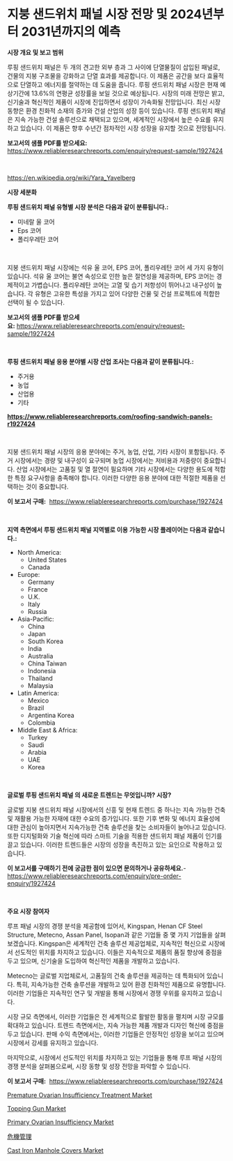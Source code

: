 <p><h1>지붕 샌드위치 패널 시장 전망 및 2024년부터 2031년까지의 예측</h1></p><p><strong>시장 개요 및 보고 범위</strong></p>
<p><p>루핑 샌드위치 패널은 두 개의 견고한 외부 층과 그 사이에 단열물질이 삽입된 패널로, 건물의 지붕 구조물을 강화하고 단열 효과를 제공합니다. 이 제품은 공간을 보다 효율적으로 단열하고 에너지를 절약하는 데 도움을 줍니다. 루핑 샌드위치 패널 시장은 현재 예상기간에 13.6%의 연평균 성장률을 보일 것으로 예상됩니다. 시장의 미래 전망은 밝고, 신기술과 혁신적인 제품이 시장에 진입하면서 성장이 가속화될 전망입니다. 최신 시장 동향은 환경 친화적 소재의 증가와 건설 산업의 성장 등이 있습니다. 루핑 샌드위치 패널은 지속 가능한 건설 솔루션으로 채택되고 있으며, 세계적인 시장에서 높은 수요를 유지하고 있습니다. 이 제품은 향후 수년간 점차적인 시장 성장을 유지할 것으로 전망됩니다.</p></p>
<p><strong>보고서의 샘플 PDF를 받으세요:</strong> <a href="https://www.reliableresearchreports.com/enquiry/request-sample/1927424">https://www.reliableresearchreports.com/enquiry/request-sample/1927424</a></p>
<p>&nbsp;</p>
<p><a href="https://en.wikipedia.org/wiki/Yara_Yavelberg">https://en.wikipedia.org/wiki/Yara_Yavelberg</a></p>
<p><strong>시장 세분화</strong></p>
<p><strong>루핑 샌드위치 패널 유형별 시장 분석은 다음과 같이 분류됩니다.:</strong></p>
<p><ul><li>미네랄 울 코어</li><li>Eps 코어</li><li>폴리우레탄 코어</li></ul></p>
<p>&nbsp;</p>
<p><p>지붕 샌드위치 패널 시장에는 석유 울 코어, EPS 코어, 폴리우레탄 코어 세 가지 유형이 있습니다. 석유 울 코어는 불연 속성으로 인한 높은 절연성을 제공하며, EPS 코어는 경제적이고 가볍습니다. 폴리우레탄 코어는 고열 및 습기 저항성이 뛰어나고 내구성이 높습니다. 각 유형은 고유한 특성을 가지고 있어 다양한 건물 및 건설 프로젝트에 적합한 선택이 될 수 있습니다.</p></p>
<p><strong>보고서의 샘플 PDF를 받으세요:</strong>&nbsp;<a href="https://www.reliableresearchreports.com/enquiry/request-sample/1927424">https://www.reliableresearchreports.com/enquiry/request-sample/1927424</a></p>
<p>&nbsp;</p>
<p><strong> 루핑 샌드위치 패널 응용 분야별 시장 산업 조사는 다음과 같이 분류됩니다.:</strong></p>
<p><ul><li>주거용</li><li>농업</li><li>산업용</li><li>기타</li></ul></p>
<p><strong><a href="https://www.reliableresearchreports.com/roofing-sandwich-panels-r1927424">https://www.reliableresearchreports.com/roofing-sandwich-panels-r1927424</a></strong></p>
<p>&nbsp;</p>
<p><p>지붕 샌드위치 패널 시장의 응용 분야에는 주거, 농업, 산업, 기타 시장이 포함됩니다. 주거 시장에서는 경량 및 내구성이 요구되며 농업 시장에서는 저비용과 저중량이 중요합니다. 산업 시장에서는 고품질 및 열 절연이 필요하며 기타 시장에서는 다양한 용도에 적합한 특정 요구사항을 충족해야 합니다. 이러한 다양한 응용 분야에 대한 적절한 제품을 선택하는 것이 중요합니다.</p></p>
<p><strong>이 보고서 구매:</strong>&nbsp; <a href="https://www.reliableresearchreports.com/purchase/1927424">https://www.reliableresearchreports.com/purchase/1927424</a></p>
<p>&nbsp;</p>
<p><strong>지역 측면에서 루핑 샌드위치 패널 지역별로 이용 가능한 시장 플레이어는 다음과 같습니다.:</strong></p>
<p><ul>
    <li>
        North America:
        <ul>
            <li>United States</li>
            <li>Canada</li>
        </ul>
    </li>
    <li>
        Europe:
        <ul>
            <li>Germany</li>
            <li>France</li>
            <li>U.K.</li>
            <li>Italy</li>
            <li>Russia</li>
        </ul>
    </li>
    <li>
        Asia-Pacific:
        <ul>
            <li>China</li>
            <li>Japan</li>
            <li>South Korea</li>
            <li>India</li>
            <li>Australia</li>
            <li>China Taiwan</li>
            <li>Indonesia</li>
            <li>Thailand</li>
            <li>Malaysia</li>
        </ul>
    </li>
    <li>
        Latin America:
        <ul>
            <li>Mexico</li>
            <li>Brazil</li>
            <li>Argentina Korea</li>
            <li>Colombia</li>
        </ul>
    </li>
    <li>
        Middle East & Africa:
        <ul>
            <li>Turkey</li>
            <li>Saudi</li>
            <li>Arabia</li>
            <li>UAE</li>
            <li>Korea</li>
        </ul>
    </li>
    </ul></p>
<p>&nbsp;</p>
<p><strong>글로벌 루핑 샌드위치 패널 의 새로운 트렌드는 무엇입니까? 시장?</strong></p>
<p><p>글로벌 지붕 샌드위치 패널 시장에서의 신흥 및 현재 트렌드 중 하나는 지속 가능한 건축 및 재활용 가능한 자재에 대한 수요의 증가입니다. 또한 기후 변화 및 에너지 효율성에 대한 관심이 높아지면서 지속가능한 건축 솔루션을 찾는 소비자들이 늘어나고 있습니다. 또한 디지털화와 기술 혁신에 따라 스마트 기술을 적용한 샌드위치 패널 제품이 인기를 끌고 있습니다. 이러한 트렌드들은 시장의 성장을 촉진하고 있는 요인으로 작용하고 있습니다.</p></p>
<p><strong>이 보고서를 구매하기 전에 궁금한 점이 있으면 문의하거나 공유하세요.</strong>- <a href="https://www.reliableresearchreports.com/enquiry/pre-order-enquiry/1927424">https://www.reliableresearchreports.com/enquiry/pre-order-enquiry/1927424</a></p>
<p>&nbsp;</p>
<p><strong>주요 시장 참여자</strong></p>
<p><p>루프 패널 시장의 경쟁 분석을 제공함에 있어서, Kingspan, Henan CF Steel Structure, Metecno, Assan Panel, Isopan과 같은 기업들 중 몇 가지 기업들을 살펴보겠습니다. Kingspan은 세계적인 건축 솔루션 제공업체로, 지속적인 혁신으로 시장에서 선도적인 위치를 차지하고 있습니다. 이들은 지속적으로 제품의 품질 향상에 중점을 두고 있으며, 신기술을 도입하여 혁신적인 제품을 개발하고 있습니다.</p><p>Metecno는 글로벌 지업체로서, 고품질의 건축 솔루션을 제공하는 데 특화되어 있습니다. 특히, 지속가능한 건축 솔루션을 개발하고 있어 환경 친화적인 제품으로 유명합니다. 이러한 기업들은 지속적인 연구 및 개발을 통해 시장에서 경쟁 우위를 유지하고 있습니다.</p><p>시장 규모 측면에서, 이러한 기업들은 전 세계적으로 활발한 활동을 펼치며 시장 규모를 확대하고 있습니다. 트렌드 측면에서는, 지속 가능한 제품 개발과 디자인 혁신에 중점을 두고 있습니다. 판매 수익 측면에서는, 이러한 기업들은 안정적인 성장을 보이고 있으며 시장에서 강세를 유지하고 있습니다.</p><p>마지막으로, 시장에서 선도적인 위치를 차지하고 있는 기업들을 통해 루프 패널 시장의 경쟁 분석을 살펴봄으로써, 시장 동향 및 성장 전망을 파악할 수 있습니다.</p></p>
<p><strong>이 보고서 구매:</strong>&nbsp;&nbsp;<a href="https://www.reliableresearchreports.com/purchase/1927424">https://www.reliableresearchreports.com/purchase/1927424</a></p>
<p><p><a href="https://github.com/SheilaBruen2023/Market-Research-Report-List-2/blob/main/premature-ovarian-insufficiency-treatment-market.md">Premature Ovarian Insufficiency Treatment Market</a></p><p><a href="https://issuu.com/reportprime-2/docs/topping-gun-market-size-2030.pptx">Topping Gun Market</a></p><p><a href="https://github.com/marthawweekle/Market-Research-Report-List-2/blob/main/primary-ovarian-insufficiency-market.md">Primary Ovarian Insufficiency Market</a></p><p><a href="https://github.com/TerrellConn/Market-Research-Report-List-2/blob/main/573198645698.md">危機管理</a></p><p><a href="https://issuu.com/reportprime-2/docs/cast-iron-manhole-covers-market-size-2030.pptx">Cast Iron Manhole Covers Market</a></p></p>